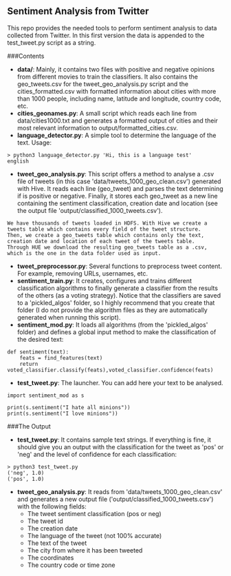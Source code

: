 ## Sentiment Analysis from Twitter
This repo provides the needed tools to perform sentiment analysis to data collected from Twitter. In this first version the data is appended to the test_tweet.py script as a string.

###Contents
* **data/**: Mainly, it contains two files with positive and negative opinions from different movies to train the classifiers. It also contains the geo_tweets.csv for the tweet_geo_analysis.py script and the cities_formatted.csv with formatted information about cities with more than 1000 people, including name, latitude and longitude, country code, etc.
* **cities_geonames.py**: A small script which reads each line from data/cities1000.txt and generates a formatted output of cities and their most relevant information to output/formatted_cities.csv.
* **language_detector.py**: A simple tool to determine the language of the text. Usage:
```
> python3 language_detector.py 'Hi, this is a language test'
english
```
* **tweet_geo_analysis.py**: This script offers a method to analyse a .csv file of tweets (in this case 'data/tweets_1000_geo_clean.csv') generated with Hive. It reads each line (geo_tweet) and parses the text determining if is positive or negative. Finally, it stores each geo_tweet as a new line containing the sentiment classification, creation date and location (see the output file 'output/classified_1000_tweets.csv').
```
We have thousands of tweets loaded in HDFS. With Hive we create a tweets table which contains every field of the tweet structure. 
Then, we create a geo_tweets table which contains only the text, creation date and location of each tweet of the tweets table. 
Through HUE we download the resulting geo_tweets table as a .csv, which is the one in the data folder used as input.
```
* **tweet_preprocessor.py**: Several functions to preprocess tweet content. For example, removing URLs, usernames, etc.
* **sentiment_train.py**: It creates, configures and trains different classification algorithms to finally generate a classifier from the results of the others (as a voting strategy). Notice that the classifiers are saved to a 'pickled_algos' folder, so I highly recommend that you create that folder (I do not provide the algorithm files as they are automatically generated when running this script).
* **sentiment_mod.py**: It loads all algorithms (from the 'pickled_algos' folder) and defines a global input method to make the classification of the desired text:
```
def sentiment(text):
    feats = find_features(text)
    return voted_classifier.classify(feats),voted_classifier.confidence(feats)
```
* **test_tweet.py**: The launcher. You can add here your text to be analysed.
```
import sentiment_mod as s

print(s.sentiment("I hate all minions"))
print(s.sentiment("I love minions"))
```
###The Output
* **test_tweet.py**: It contains sample text strings. If everything is fine, it should give you an output with the classification for the tweet as 'pos' or 'neg' and the level of confidence for each classification:
```
> python3 test_tweet.py
('neg', 1.0)
('pos', 1.0)
```
* **tweet_geo_analysis.py**: It reads from 'data/tweets_1000_geo_clean.csv' and generates a new output file ('output/classified_1000_tweets.csv') with the following fields:
  - The tweet sentiment classification (pos or neg)
  - The tweet id
  - The creation date
  - The language of the tweet (not 100% accurate)
  - The text of the tweet
  - The city from where it has been tweeted
  - The coordinates
  - The country code or time zone
